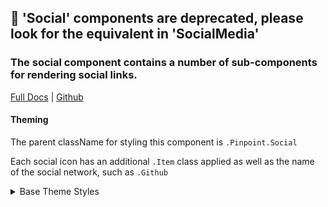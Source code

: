 ## 🚨 'Social' components are deprecated, please look for the equivalent in 'SocialMedia'

### The social component contains a number of sub-components for rendering social links.

[Full Docs](https://react.preview.pinpoint.com/?path=/docs/components-social) | [Github](https://github.com/pinpt/react/tree/master/src/components/Social)

#### Theming

The parent className for styling this component is `.Pinpoint.Social`

Each social icon has an additional `.Item` class applied as well as the name of the social network, such as `.Github`

<details>
	<summary>Base Theme Styles</summary>

```css
.Pinpoint.Footer .Pinpoint.Social {
	@apply mt-4 md:mt-1;
}

.Pinpoint.Social {
	@apply no-underline transition-all duration-200;
}

.Pinpoint.Social.Bar {
	@apply flex gap-x-4;
}

.Pinpoint.Social.Bar a:hover {
	filter: brightness(1.5);
}

.Pinpoint.Social.Bar.sharing {
	@apply flex gap-x-2;
}

.Pinpoint.Social.Item.sharing {
	@apply flex flex-col items-center content-center justify-center rounded-lg w-8 h-8 text-white hover:filter-none;
}

.Pinpoint.Social.sharing.Twitter {
	@apply bg-[#55acee] hover:bg-[#2795e9];
}

.Pinpoint.Social.sharing.Facebook {
	@apply bg-[#3b5998] hover:bg-[#2d4373];
}

.Pinpoint.Social.sharing.LinkedIn {
	@apply bg-[#0077b5] hover:bg-[#046293];
}

.Pinpoint.Social.sharing.Email {
	@apply bg-gray-500 hover:bg-gray-600;
}

.Pinpoint .entryWrapper .sidebarWrapper.before .Clap,
.Pinpoint .entryWrapper .sidebarWrapper.before .Social.Bar {
	@apply hidden md:flex;
}
```

</details>
